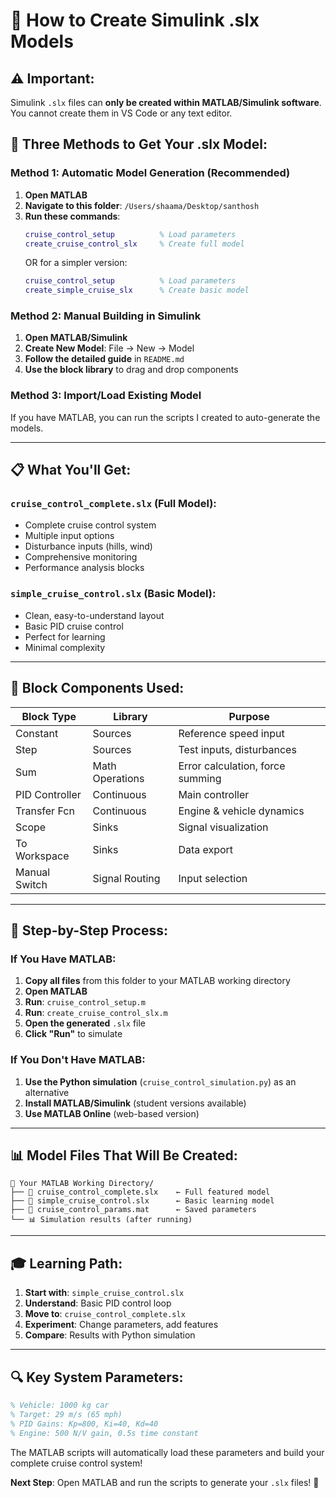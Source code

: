 # 🚗 How to Create Simulink .slx Models

## ⚠️ **Important**: 
Simulink `.slx` files can **only be created within MATLAB/Simulink software**. You cannot create them in VS Code or any text editor.

## 🎯 **Three Methods to Get Your .slx Model**:

### **Method 1: Automatic Model Generation (Recommended)**
1. **Open MATLAB**
2. **Navigate to this folder**: `/Users/shaama/Desktop/santhosh`
3. **Run these commands**:
   ```matlab
   cruise_control_setup          % Load parameters
   create_cruise_control_slx     % Create full model
   ```
   OR for a simpler version:
   ```matlab
   cruise_control_setup          % Load parameters  
   create_simple_cruise_slx      % Create basic model
   ```

### **Method 2: Manual Building in Simulink**
1. **Open MATLAB/Simulink**
2. **Create New Model**: File → New → Model
3. **Follow the detailed guide** in `README.md`
4. **Use the block library** to drag and drop components

### **Method 3: Import/Load Existing Model**
If you have MATLAB, you can run the scripts I created to auto-generate the models.

---

## 📋 **What You'll Get**:

### **`cruise_control_complete.slx`** (Full Model):
- Complete cruise control system
- Multiple input options
- Disturbance inputs (hills, wind)
- Comprehensive monitoring
- Performance analysis blocks

### **`simple_cruise_control.slx`** (Basic Model):
- Clean, easy-to-understand layout
- Basic PID cruise control
- Perfect for learning
- Minimal complexity

---

## 🔧 **Block Components Used**:

| **Block Type** | **Library** | **Purpose** |
|----------------|-------------|-------------|
| Constant | Sources | Reference speed input |
| Step | Sources | Test inputs, disturbances |
| Sum | Math Operations | Error calculation, force summing |
| PID Controller | Continuous | Main controller |
| Transfer Fcn | Continuous | Engine & vehicle dynamics |
| Scope | Sinks | Signal visualization |
| To Workspace | Sinks | Data export |
| Manual Switch | Signal Routing | Input selection |

---

## 🚀 **Step-by-Step Process**:

### **If You Have MATLAB**:
1. **Copy all files** from this folder to your MATLAB working directory
2. **Open MATLAB**
3. **Run**: `cruise_control_setup.m`
4. **Run**: `create_cruise_control_slx.m`
5. **Open the generated** `.slx` file
6. **Click "Run"** to simulate

### **If You Don't Have MATLAB**:
1. **Use the Python simulation** (`cruise_control_simulation.py`) as an alternative
2. **Install MATLAB/Simulink** (student versions available)
3. **Use MATLAB Online** (web-based version)

---

## 📊 **Model Files That Will Be Created**:

```
📁 Your MATLAB Working Directory/
├── 📄 cruise_control_complete.slx    ← Full featured model
├── 📄 simple_cruise_control.slx      ← Basic learning model  
├── 📄 cruise_control_params.mat      ← Saved parameters
└── 📊 Simulation results (after running)
```

---

## 🎓 **Learning Path**:

1. **Start with**: `simple_cruise_control.slx`
2. **Understand**: Basic PID control loop
3. **Move to**: `cruise_control_complete.slx`  
4. **Experiment**: Change parameters, add features
5. **Compare**: Results with Python simulation

---

## 🔍 **Key System Parameters**:

```matlab
% Vehicle: 1000 kg car
% Target: 29 m/s (65 mph)
% PID Gains: Kp=800, Ki=40, Kd=40
% Engine: 500 N/V gain, 0.5s time constant
```

The MATLAB scripts will automatically load these parameters and build your complete cruise control system!

**Next Step**: Open MATLAB and run the scripts to generate your `.slx` files! 🚀
